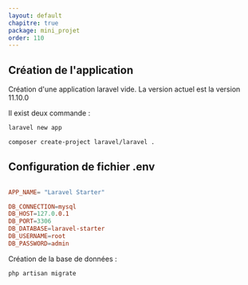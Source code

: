 ```yaml
---
layout: default
chapitre: true
package: mini_projet
order: 110
---
```



## Création de l'application 

Création d'une application laravel vide. La version actuel est la version 11.10.0

Il exist deux commande : 

````bash
laravel new app
````

````bash
composer create-project laravel/laravel .
````

## Configuration de fichier .env

````conf

APP_NAME= "Laravel Starter"

DB_CONNECTION=mysql
DB_HOST=127.0.0.1
DB_PORT=3306
DB_DATABASE=laravel-starter
DB_USERNAME=root
DB_PASSWORD=admin
````

Création de la base de données :

````bash
php artisan migrate
````